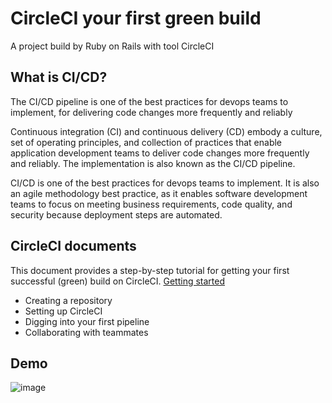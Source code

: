 # CircleCI your first green build

A project build by Ruby on Rails with tool CircleCI

## What is CI/CD?

The CI/CD pipeline is one of the best practices for devops teams to implement, for delivering code changes more frequently and reliably

Continuous integration (CI) and continuous delivery (CD) embody a culture, set of operating principles, and collection of practices that enable application development teams to deliver code changes more frequently and reliably. The implementation is also known as the CI/CD pipeline.

CI/CD is one of the best practices for devops teams to implement. It is also an agile methodology best practice, as it enables software development teams to focus on meeting business requirements, code quality, and security because deployment steps are automated.

## CircleCI documents
This document provides a step-by-step tutorial for getting your first successful (green) build on CircleCI.
[Getting started](https://circleci.com/docs/2.0/getting-started/#section=getting-started)

- Creating a repository
- Setting up CircleCI
- Digging into your first pipeline
- Collaborating with teammates


## Demo
![image](https://user-images.githubusercontent.com/46446038/110265768-eb351280-7fee-11eb-9b54-a990f1b6a302.png)
